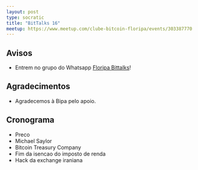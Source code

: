 ```yaml
---
layout: post
type: socratic
title: "BitTalks 16"
meetup: https://www.meetup.com/clube-bitcoin-floripa/events/303387770
---
```


## Avisos

- Entrem no grupo do Whatsapp [Floripa Bittalks](https://chat.whatsapp.com/EvI2yV0atAF4ccSOXJxJF1)!

## Agradecimentos

- Agradecemos à Bipa pelo apoio.

## Cronograma

- Preco
- Michael Saylor
- Bitcoin Treasury Company
- Fim da isencao do imposto de renda
- Hack da exchange iraniana
